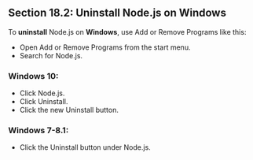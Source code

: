 ## Section 18.2: Uninstall Node.js on Windows

To **uninstall** Node.js on **Windows**, use Add or Remove Programs like this:
- Open Add or Remove Programs from the start menu.
- Search for Node.js.

### Windows 10:
- Click Node.js.
- Click Uninstall.
- Click the new Uninstall button.

### Windows 7-8.1:
- Click the Uninstall button under Node.js.